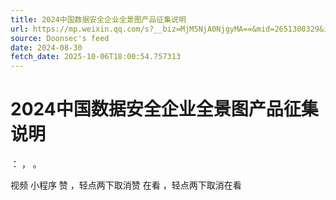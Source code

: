 ```yaml
---
title: 2024中国数据安全企业全景图产品征集说明
url: https://mp.weixin.qq.com/s?__biz=MjM5NjA0NjgyMA==&mid=2651300329&idx=2&sn=d7ba30d6862365424f96ddb284fdaed3
source: Doonsec's feed
date: 2024-08-30
fetch_date: 2025-10-06T18:00:54.757313
---
```


# 2024中国数据安全企业全景图产品征集说明

：
，
。

视频
小程序
赞
，轻点两下取消赞
在看
，轻点两下取消在看